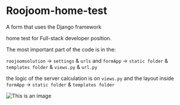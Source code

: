 # Roojoom-home-test


A form that uses the Django framework

home test for Full-stack developer position.

The most important part of the code is in the:

`roojoomsolution` -> `settings` & `urls`
and
`formApp` -> `static folder` & `templates folder` & `views.py` & `url.py`

the logic of the server calculation is on `views.py`
and the layout inside `formApp` -> `static folder` & `templates folder`



![This is an image](![image](https://user-images.githubusercontent.com/79834994/147916538-ad7a8f73-2755-4c5f-892e-41a40b56f9cd.png)
)

